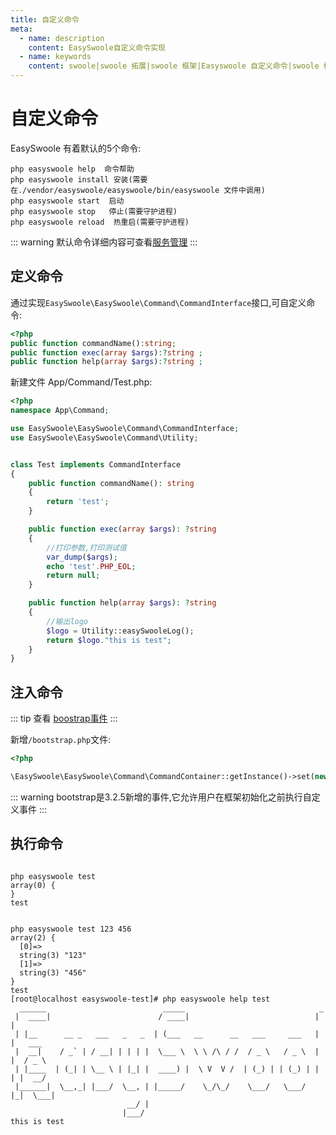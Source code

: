 ```yaml
---
title: 自定义命令
meta:
  - name: description
    content: EasySwoole自定义命令实现
  - name: keywords
    content: swoole|swoole 拓展|swoole 框架|Easyswoole 自定义命令|swoole 框架
---
```


# 自定义命令
EasySwoole 有着默认的5个命令:  
````
php easyswoole help  命令帮助
php easyswoole install 安装(需要在./vendor/easyswoole/easyswoole/bin/easyswoole 文件中调用)
php easyswoole start  启动
php easyswoole stop   停止(需要守护进程)
php easyswoole reload  热重启(需要守护进程)
````

::: warning 
默认命令详细内容可查看[服务管理](../QuickStart/server.md)
:::

## 定义命令

通过实现`EasySwoole\EasySwoole\Command\CommandInterface`接口,可自定义命令:  

````php
<?php
public function commandName():string;
public function exec(array $args):?string ;
public function help(array $args):?string ;
````

新建文件 App/Command/Test.php:

````php
<?php
namespace App\Command;

use EasySwoole\EasySwoole\Command\CommandInterface;
use EasySwoole\EasySwoole\Command\Utility;


class Test implements CommandInterface
{
    public function commandName(): string
    {
        return 'test';
    }

    public function exec(array $args): ?string
    {
        //打印参数,打印测试值
        var_dump($args);
        echo 'test'.PHP_EOL;
        return null;
    }

    public function help(array $args): ?string
    {
        //输出logo
        $logo = Utility::easySwooleLog();
        return $logo."this is test";
    }
}
````

## 注入命令

::: tip
查看 [boostrap事件](../Core/event/bootstrap.md)
:::

新增`/bootstrap.php`文件:

````php
<?php

\EasySwoole\EasySwoole\Command\CommandContainer::getInstance()->set(new \App\Command\Test());
````

::: warning 
 bootstrap是3.2.5新增的事件,它允许用户在框架初始化之前执行自定义事件
:::

## 执行命令
````

php easyswoole test
array(0) {
}
test


php easyswoole test 123 456
array(2) {
  [0]=>
  string(3) "123"
  [1]=>
  string(3) "456"
}
test
[root@localhost easyswoole-test]# php easyswoole help test
  ______                          _____                              _
 |  ____|                        / ____|                            | |
 | |__      __ _   ___   _   _  | (___   __      __   ___     ___   | |   ___
 |  __|    / _` | / __| | | | |  \___ \  \ \ /\ / /  / _ \   / _ \  | |  / _ \
 | |____  | (_| | \__ \ | |_| |  ____) |  \ V  V /  | (_) | | (_) | | | |  __/
 |______|  \__,_| |___/  \__, | |_____/    \_/\_/    \___/   \___/  |_|  \___|
                          __/ |
                         |___/
this is test
        
````
